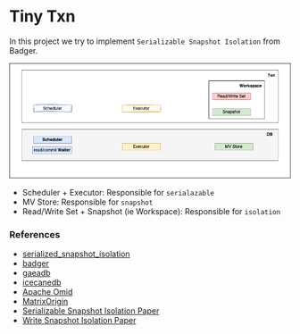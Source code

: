 # Tiny Txn

In this project we try to implement `Serializable Snapshot Isolation` from Badger.

![design](docs/imgs/img2.png)

- Scheduler + Executor: Responsible for `serialazable`
- MV Store: Responsible for `snapshot`
- Read/Write Set + Snapshot (ie Workspace): Responsible for `isolation`

### References
- [serialized_snapshot_isolation](https://github.com/SarthakMakhija/serialized-snapshot-isolation/blob/47716fb70cf0f1d563b599ff7fef4086581364ff/mvcc/Memtable.go#L9)
- [badger](https://github.com/dgraph-io/badger/blob/7b5baa11879cdf9d8608fc77ae3033c30a68b972/txn.go#L46)
- [gaeadb](https://github.com/infinivision/gaeadb/blob/d4277921708dfdd3e34cb071a5c6f73128133e31/transaction/transaction.go#L18)
- [icecanedb](https://github.com/dr0pdb/icecanedb/blob/344bb713ed76cd931610867523d14ab80d68236b/pkg/inmemory-mvcc/transaction.go#L24)
- [Apache Omid](https://www.usenix.org/system/files/conference/fast17/fast17-shacham.pdf)
- [MatrixOrigin](https://github.com/arjunsk/matrixone/blob/c80e5add3048e656aac805ae6849d724cb0309dd/pkg/txn/client/types.go#L173)
- [Serializable Snapshot Isolation Paper](https://github.com/db-modules/awesome-dbdev/blob/master/papers/serializable-snapshot-isolation.pdf)
- [Write Snapshot Isolation Paper](https://github.com/dbminions/awesome-dbdev/blob/master/papers/write-snapshot-isolation.pdf)
